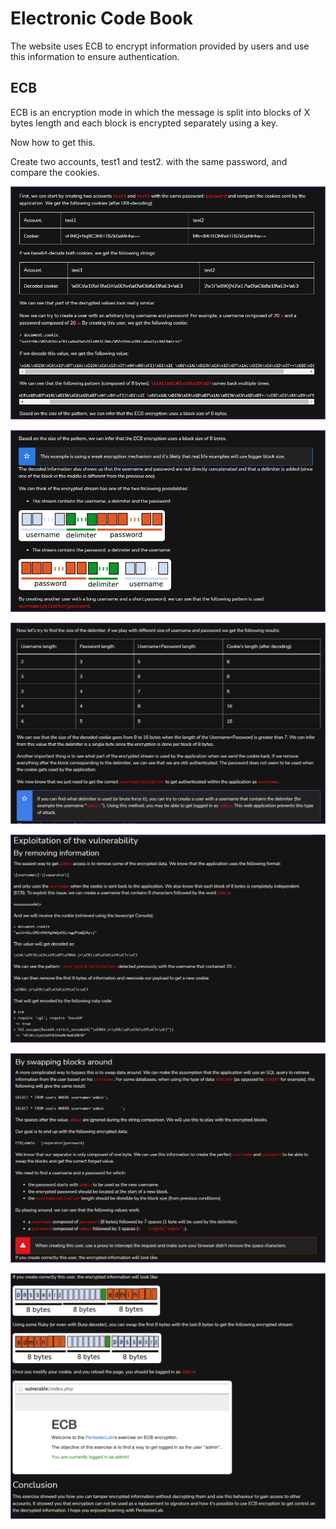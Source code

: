 # Electronic Code Book

The website uses ECB to encrypt information provided by users and use this information to ensure authentication.

## ECB

ECB is an encryption mode in which the message is split into blocks of X bytes length and each block is encrypted separately using a key.

Now how to get this.

Create two accounts, test1 and test2. with the same password, and compare the cookies.

![](../../.gitbook/assets/image.png)

![](<../../.gitbook/assets/image (2).png>)

![](<../../.gitbook/assets/image (5).png>)

![](<../../.gitbook/assets/image (7).png>)

![](<../../.gitbook/assets/image (4).png>)

![](<../../.gitbook/assets/image (1).png>)
